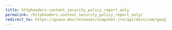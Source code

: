 ```yaml
---
title: httpheaders.content_security_policy_report_only
permalink: /httpheaders.content_security_policy_report_only/
redirect_to: https://guava.dev/releases/snapshot-jre/api/docs/com/google/common/net/HttpHeaders.html#CONTENT_SECURITY_POLICY_REPORT_ONLY
---
```

